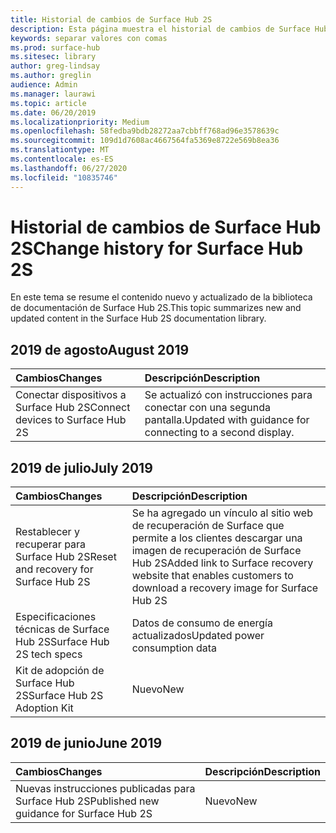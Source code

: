 ```yaml
---
title: Historial de cambios de Surface Hub 2S
description: Esta página muestra el historial de cambios de Surface Hub 2S.
keywords: separar valores con comas
ms.prod: surface-hub
ms.sitesec: library
author: greg-lindsay
ms.author: greglin
audience: Admin
ms.manager: laurawi
ms.topic: article
ms.date: 06/20/2019
ms.localizationpriority: Medium
ms.openlocfilehash: 58fedba9bdb28272aa7cbbff768ad96e3578639c
ms.sourcegitcommit: 109d1d7608ac4667564fa5369e8722e569b8ea36
ms.translationtype: MT
ms.contentlocale: es-ES
ms.lasthandoff: 06/27/2020
ms.locfileid: "10835746"
---
```

# <span data-ttu-id="b907b-104">Historial de cambios de Surface Hub 2S</span><span class="sxs-lookup"><span data-stu-id="b907b-104">Change history for Surface Hub 2S</span></span>

<span data-ttu-id="b907b-105">En este tema se resume el contenido nuevo y actualizado de la biblioteca de documentación de Surface Hub 2S.</span><span class="sxs-lookup"><span data-stu-id="b907b-105">This topic summarizes new and updated content in the Surface Hub 2S documentation library.</span></span>

## <span data-ttu-id="b907b-106">2019 de agosto</span><span class="sxs-lookup"><span data-stu-id="b907b-106">August 2019</span></span>

<span data-ttu-id="b907b-107">Cambios</span><span class="sxs-lookup"><span data-stu-id="b907b-107">Changes</span></span> | <span data-ttu-id="b907b-108">Descripción</span><span class="sxs-lookup"><span data-stu-id="b907b-108">Description</span></span>
|:--- |:--- 
|<span data-ttu-id="b907b-109">Conectar dispositivos a Surface Hub 2S</span><span class="sxs-lookup"><span data-stu-id="b907b-109">Connect devices to Surface Hub 2S</span></span>| <span data-ttu-id="b907b-110">Se actualizó con instrucciones para conectar con una segunda pantalla.</span><span class="sxs-lookup"><span data-stu-id="b907b-110">Updated with guidance for connecting to a second display.</span></span>

## <span data-ttu-id="b907b-111">2019 de julio</span><span class="sxs-lookup"><span data-stu-id="b907b-111">July 2019</span></span>

<span data-ttu-id="b907b-112">Cambios</span><span class="sxs-lookup"><span data-stu-id="b907b-112">Changes</span></span> | <span data-ttu-id="b907b-113">Descripción</span><span class="sxs-lookup"><span data-stu-id="b907b-113">Description</span></span>
|:--- |:--- |
| <span data-ttu-id="b907b-114">Restablecer y recuperar para Surface Hub 2S</span><span class="sxs-lookup"><span data-stu-id="b907b-114">Reset and recovery for Surface Hub 2S</span></span> | <span data-ttu-id="b907b-115">Se ha agregado un vínculo al sitio web de recuperación de Surface que permite a los clientes descargar una imagen de recuperación de Surface Hub 2S</span><span class="sxs-lookup"><span data-stu-id="b907b-115">Added link to Surface recovery website that enables customers to download a recovery image for Surface Hub 2S</span></span> |
| <span data-ttu-id="b907b-116">Especificaciones técnicas de Surface Hub 2S</span><span class="sxs-lookup"><span data-stu-id="b907b-116">Surface Hub 2S tech specs</span></span> | <span data-ttu-id="b907b-117">Datos de consumo de energía actualizados</span><span class="sxs-lookup"><span data-stu-id="b907b-117">Updated power consumption data</span></span> |
| <span data-ttu-id="b907b-118">Kit de adopción de Surface Hub 2S</span><span class="sxs-lookup"><span data-stu-id="b907b-118">Surface Hub 2S Adoption Kit</span></span> | <span data-ttu-id="b907b-119">Nuevo</span><span class="sxs-lookup"><span data-stu-id="b907b-119">New</span></span> |

## <span data-ttu-id="b907b-120">2019 de junio</span><span class="sxs-lookup"><span data-stu-id="b907b-120">June 2019</span></span>

<span data-ttu-id="b907b-121">Cambios</span><span class="sxs-lookup"><span data-stu-id="b907b-121">Changes</span></span> | <span data-ttu-id="b907b-122">Descripción</span><span class="sxs-lookup"><span data-stu-id="b907b-122">Description</span></span>
|:--- |:--- |
| <span data-ttu-id="b907b-123">Nuevas instrucciones publicadas para Surface Hub 2S</span><span class="sxs-lookup"><span data-stu-id="b907b-123">Published new guidance for Surface Hub 2S</span></span> | <span data-ttu-id="b907b-124">Nuevo</span><span class="sxs-lookup"><span data-stu-id="b907b-124">New</span></span> |
